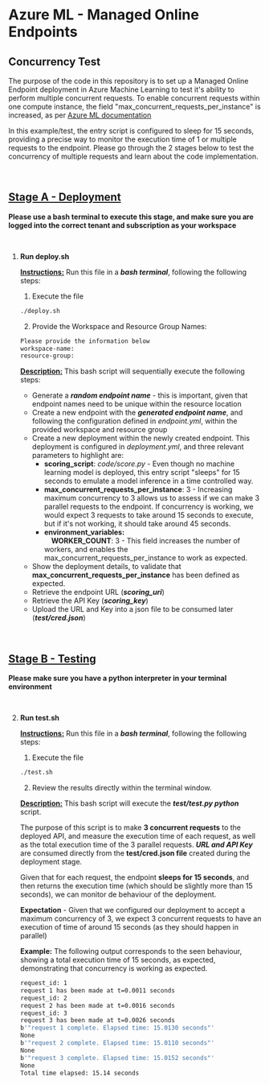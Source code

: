 # Azure ML - Managed Online Endpoints
## Concurrency Test

The purpose of the code in this repository is to set up a Managed Online Endpoint deployment in Azure Machine Learning to test it's ability to perform multiple concurrent requests. To enable concurrent requests within one compute instance, the field "max_concurrent_requests_per_instance" is increased, as per [Azure ML documentation](https://learn.microsoft.com/en-us/azure/machine-learning/reference-yaml-deployment-managed-online#requestsettings)

In this example/test, the entry script is configured to sleep for 15 seconds, providing a precise way to monitor the execution time of 1 or multiple requests to the endpoint. Please go through the 2 stages below to test the concurrency of multiple requests and learn about the code implementation.

<br>

## <u>**Stage A - Deployment**</u>

**Please use a bash terminal to execute this stage, and make sure you are logged into the correct tenant and subscription as your workspace**

<br>

1. **Run deploy.sh**

    **<u>Instructions:</u>** Run this file in a ***bash terminal***, following the following steps:
    1. Execute the file
    ```sh
    ./deploy.sh
    ```
    2. Provide the Workspace and Resource Group Names:
    ```sh
    Please provide the information below
    workspace-name: 
    resource-group: 
    ```
    **<u>Description:</u>** This bash script will sequentially execute the following steps:
    - Generate a ***random endpoint name*** - this is important, given that endpoint names need to be unique within the resource location
    - Create a new endpoint with the ***generated endpoint name***, and following the configuration defined in *endpoint.yml*, within the provided workspace and resource group
    - Create a new deployment within the newly created endpoint. This deployment is configured in *deployment.yml*, and three relevant parameters to highlight are:
        - **scoring_script**: *code/score.py* - Even though no machine learning model is deployed, this entry script "sleeps" for 15 seconds to emulate a model inference in a time controlled way.
        - **max_concurrent_requests_per_instance**: 3 - Increasing maximum concurrency to 3 allows us to assess if we can make 3 parallel requests to the endpoint. If concurrency is working, we would expect 3 requests to take around 15 seconds to execute, but if it's not working, it should take around 45 seconds.
        - **environment_variables:**  
        &emsp;**WORKER_COUNT**: 3 - This field increases the number of workers, and enables the max_concurrent_requests_per_instance to work as expected.
    - Show the deployment details, to validate that **max_concurrent_requests_per_instance** has been defined as expected.
    - Retrieve the endpoint URL (***scoring_uri***)
    - Retrieve the API Key (***scoring_key***)
    - Upload the URL and Key into a json file to be consumed later (***test/cred.json***)

<br>

## <u>**Stage B - Testing**</u>

**Please make sure you have a python interpreter in your terminal environment**

<br>

2. **Run test.sh**

    **<u>Instructions:</u>** Run this file in a ***bash terminal***, following the following steps:
    1. Execute the file
    ```sh
    ./test.sh
    ```
    2. Review the results directly within the terminal window.

    **<u>Description:</u>** This bash script will execute the ***test/test.py python*** script. 

    The purpose of this script is to make **3 concurrent requests** to the deployed API, and measure the execution time of each request, as well as the total execution time of the 3 parallel requests. ***URL and API Key*** are consumed directly from the **test/cred.json file** created during the deployment stage.

    Given that for each request, the endpoint **sleeps for 15 seconds**, and then returns the execution time (which should be slightly more than 15 seconds), we can monitor de behaviour of the deployment.

    **Expectation** - Given that we configured our deployment to accept a maximum concurrency of 3, we expect 3 concurrent requests to have an execution of time of around 15 seconds (as they should happen in parallel)


    **Example:** The following output corresponds to the seen behaviour, showing a total execution time of 15 seconds, as expected, demonstrating that concurrency is working as expected.

    ```sh
    request_id: 1
    request 1 has been made at t=0.0011 seconds
    request_id: 2
    request 2 has been made at t=0.0016 seconds
    request_id: 3
    request 3 has been made at t=0.0026 seconds
    b'"request 1 complete. Elapsed time: 15.0130 seconds"'
    None
    b'"request 2 complete. Elapsed time: 15.0110 seconds"'
    None
    b'"request 3 complete. Elapsed time: 15.0152 seconds"'
    None
    Total time elapsed: 15.14 seconds
    ```